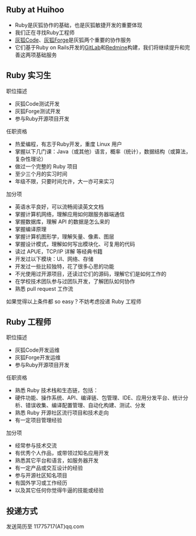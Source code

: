 Ruby at Huihoo
------------------
- Ruby是灰狐协作的基础，也是灰狐敏捷开发的重要体现
- 我们正在寻找Ruby工程师
- [灰狐Code](http://code.huihoo.com/)、[灰狐Forge](http://forge.huihoo.com/)是灰狐两个重要的协作服务
- 它们基于Ruby on Rails开发的[GitLab](http://wiki.huihoo.com/wiki/Gitlab)和[Redmine](http://wiki.huihoo.com/wiki/Redmine)构建，我们将继续提升和完善这两项基础服务

Ruby 实习生
------------------

职位描述

-	灰狐Code测试开发
-	灰狐Forge测试开发
- 参与Ruby开源项目开发

任职资格

-	热爱编程，有志于Ruby开发，重度 Linux 用户
-	掌握以下几门课：Java（或其他）语言，概率（统计），数据结构（或算法，复杂性理论）
-	做过一个完整的 Ruby 项目
-	至少三个月的实习时间
-	年级不限，只要时间允许，大一亦可来实习

加分项

-	英语水平良好，可以流畅阅读英文文档
-	掌握计算机网络，理解应用如何跟服务器端通信
-	掌握数据库，理解 API 的数据是怎么来的
-	掌握编译原理
-	掌握计算机图形学，理解矢量、像素、图层
-	掌握设计模式，理解如何写出模块化、可复用的代码
-	读过 APUE，TCP/IP 详解 等经典书籍
-	开发过以下模块：UI、网络、存储
-	开发过一些比较独特，花了很多心思的功能
-	不光使用过开源项目，还读过它们的源码，理解它们是如何工作的
-	在学校技术团队参与过团队开发，了解团队如何协作
-	熟悉 pull request 工作流

如果觉得以上条件都 so easy？不妨考虑投递 Ruby 工程师

Ruby 工程师
----------------------

职位描述

-	灰狐Code开发运维
-	灰狐Forge开发运维
- 参与Ruby开源项目开发

任职资格

-	熟悉 Ruby 技术栈和生态链，包括：
-	硬件功能、操作系统、API、编译链、包管理、IDE、应用分发平台、统计分析、错误收集、编译配置管理、自动化构建、测试、分发
-	熟悉 Ruby 开源社区流行项目和技术走向
-	有一定项目管理经验

加分项

-	经常参与技术交流
-	有优秀个人作品，或带领过知名应用开发
-	熟悉其它平台和语言，如服务器开发
-	有一定产品或交互设计的经验
-	参与开源社区知名项目
-	有国外学习或工作经历
-	以及其它任何你觉得牛逼的技能或经验

投递方式
--------

发送简历至 11775717(AT)qq.com

